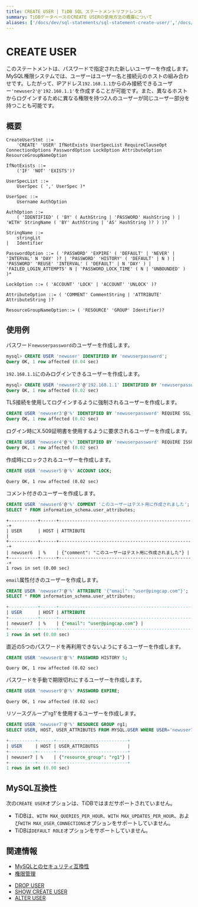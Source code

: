 ```yaml
---
title: CREATE USER | TiDB SQL ステートメントリファレンス
summary: TiDBデータベースのCREATE USERの使用方法の概要について 
aliases: ['/docs/dev/sql-statements/sql-statement-create-user/','/docs/dev/reference/sql/statements/create-user/']
---
```


# CREATE USER

このステートメントは、パスワードで指定された新しいユーザーを作成します。MySQL権限システムでは、ユーザーはユーザー名と接続元のホストの組み合わせです。したがって、IPアドレス`192.168.1.1`からのみ接続できるユーザー`'newuser2'@'192.168.1.1'`を作成することが可能です。また、異なるホストからログインするために異なる権限を持つ2人のユーザーが同じユーザー部分を持つことも可能です。

## 概要

```ebnf+diagram
CreateUserStmt ::=
    'CREATE' 'USER' IfNotExists UserSpecList RequireClauseOpt ConnectionOptions PasswordOption LockOption AttributeOption ResourceGroupNameOption

IfNotExists ::=
    ('IF' 'NOT' 'EXISTS')?

UserSpecList ::=
    UserSpec ( ',' UserSpec )*

UserSpec ::=
    Username AuthOption

AuthOption ::=
    ( 'IDENTIFIED' ( 'BY' ( AuthString | 'PASSWORD' HashString ) | 'WITH' StringName ( 'BY' AuthString | 'AS' HashString )? ) )?

StringName ::=
    stringLit
|   Identifier

PasswordOption ::= ( 'PASSWORD' 'EXPIRE' ( 'DEFAULT' | 'NEVER' | 'INTERVAL' N 'DAY' )? | 'PASSWORD' 'HISTORY' ( 'DEFAULT' | N ) | 'PASSWORD' 'REUSE' 'INTERVAL' ( 'DEFAULT' | N 'DAY' ) | 'FAILED_LOGIN_ATTEMPTS' N | 'PASSWORD_LOCK_TIME' ( N | 'UNBOUNDED' ) )*

LockOption ::= ( 'ACCOUNT' 'LOCK' | 'ACCOUNT' 'UNLOCK' )?

AttributeOption ::= ( 'COMMENT' CommentString | 'ATTRIBUTE' AttributeString )?

ResourceGroupNameOption::= ( 'RESOURCE' 'GROUP' Identifier)?
```

## 使用例

パスワード`newuserpassword`のユーザーを作成します。

```sql
mysql> CREATE USER 'newuser' IDENTIFIED BY 'newuserpassword';
Query OK, 1 row affected (0.04 sec)
```

`192.168.1.1`にのみログインできるユーザーを作成します。

```sql
mysql> CREATE USER 'newuser2'@'192.168.1.1' IDENTIFIED BY 'newuserpassword';
Query OK, 1 row affected (0.02 sec)
```

TLS接続を使用してログインするように強制されるユーザーを作成します。

```sql
CREATE USER 'newuser3'@'%' IDENTIFIED BY 'newuserpassword' REQUIRE SSL;
Query OK, 1 row affected (0.02 sec)
```

ログイン時にX.509証明書を使用するように要求されるユーザーを作成します。

```sql
CREATE USER 'newuser4'@'%' IDENTIFIED BY 'newuserpassword' REQUIRE ISSUER '/C=US/ST=California/L=San Francisco/O=PingCAP';
Query OK, 1 row affected (0.02 sec)
```

作成時にロックされるユーザーを作成します。

```sql
CREATE USER 'newuser5'@'%' ACCOUNT LOCK;
```

```
Query OK, 1 row affected (0.02 sec)
```

コメント付きのユーザーを作成します。

```sql
CREATE USER 'newuser6'@'%' COMMENT 'このユーザーはテスト用に作成されました';
SELECT * FROM information_schema.user_attributes;
```

```
+-----------+------+---------------------------------------------------+
| USER      | HOST | ATTRIBUTE                                         |
+-----------+------+---------------------------------------------------+
| newuser6  | %    | {"comment": "このユーザーはテスト用に作成されました"} |
+-----------+------+---------------------------------------------------+
1 rows in set (0.00 sec)
```

`email`属性付きのユーザーを作成します。

```sql
CREATE USER 'newuser7'@'%' ATTRIBUTE '{"email": "user@pingcap.com"}';
SELECT * FROM information_schema.user_attributes;
```

```sql
+-----------+------+---------------------------------------------------+
| USER      | HOST | ATTRIBUTE                                         |
+-----------+------+---------------------------------------------------+
| newuser7  | %    | {"email": "user@pingcap.com"} |
+-----------+------+---------------------------------------------------+
1 rows in set (0.00 sec)
```

直近の5つのパスワードを再利用できないようにするユーザーを作成します。

```sql
CREATE USER 'newuser8'@'%' PASSWORD HISTORY 5;
```

```
Query OK, 1 row affected (0.02 sec)
```

パスワードを手動で期限切れにするユーザーを作成します。

```sql
CREATE USER 'newuser9'@'%' PASSWORD EXPIRE;
```

```
Query OK, 1 row affected (0.02 sec)
```

リソースグループ'rg1'を使用するユーザーを作成します。

```sql
CREATE USER 'newuser7'@'%' RESOURCE GROUP rg1;
SELECT USER, HOST, USER_ATTRIBUTES FROM MYSQL.USER WHERE USER='newuser7';
```

```sql
+----------+------+---------------------------+
| USER     | HOST | USER_ATTRIBUTES           |
+----------+------+---------------------------+
| newuser7 | %    | {"resource_group": "rg1"} |
+----------+------+---------------------------+
1 rows in set (0.00 sec)
```

## MySQL互換性

次の`CREATE USER`オプションは、TiDBではまだサポートされていません。

* TiDBは、`WITH MAX_QUERIES_PER_HOUR`、`WITH MAX_UPDATES_PER_HOUR`、および`WITH MAX_USER_CONNECTIONS`オプションをサポートしていません。
* TiDBは`DEFAULT ROLE`オプションをサポートしていません。

## 関連情報

<CustomContent platform="tidb">

* [MySQLとのセキュリティ互換性](/security-compatibility-with-mysql.md)
* [権限管理](/privilege-management.md)

</CustomContent>

* [DROP USER](/sql-statements/sql-statement-drop-user.md)
* [SHOW CREATE USER](/sql-statements/sql-statement-show-create-user.md)
* [ALTER USER](/sql-statements/sql-statement-alter-user.md)